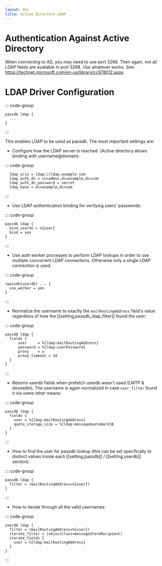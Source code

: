 ```yaml
---
layout: doc
title: Active Directory LDAP
---
```


# Authentication Against Active Directory

When connecting to AD, you may need to use port 3268. Then again, not all LDAP
fields are available in port 3268. Use whatever works. See:
https://technet.microsoft.com/en-us/library/cc978012.aspx.

# LDAP Driver Configuration

::: code-group
```[dovecot.conf]
passdb ldap {
  ...
}
```
:::

This enables LDAP to be used as passdb.
The most important settings are:

- Configure how the LDAP server is reached.
(Active directory allows binding with username@domain):

::: code-group
```[dovecot.conf]
  ldap_uris = ldap://ldap.example.com
  ldap_auth_dn = cn=admin,dc=example,dc=com
  ldap_auth_dn_password = secret
  ldap_base = dc=example,dc=com
```
:::

- Use LDAP authentication binding for verifying users' passwords:

::: code-group
```[dovecot.conf]
passdb ldap {
  bind_userdn = %{user}
  bind = yes
}
```
:::

- Use auth worker processes to perform LDAP lookups in order to use multiple
concurrent LDAP connections. Otherwise only a single LDAP connection is used.

::: code-group
```[dovecot.conf]
(passdb|userdb) ... {
  use_worker = yes
}
```
:::

- Normalize the username to exactly the `mailRoutingAddress` field's value
regardless of how the [[setting,passdb_ldap_filter]] found the user:

::: code-group
```[dovecot.conf]
passdb ldap {
  fields {
      user     = %{ldap:mailRoutingAddress}
      password = %{ldap:userPassword}
      proxy    = y
      proxy_timeout = 10
  }
}
```
:::

- Returns userdb fields when prefetch userdb wasn't used (LMTP & doveadm).
The username is again normalized in case `user_filter` found it via some
other means:

::: code-group
```[dovecot.conf]
passdb ldap {
  fields {
    user = %{ldap:mailRoutingAddress}
    quota_storage_size = %{ldap:messageQuotaHard}B
  }
}
```
:::

- How to find the user for passdb lookup (this can be set specifically to
distinct values inside each [[setting,passdb]] / [[setting,userdb]] section):

::: code-group
```[dovecot.conf]
passdb ldap {
  filter = (mailRoutingAddress=%{user})
}
```
:::

- How to iterate through all the valid usernames:

::: code-group
```[dovecot.conf]
userdb ldap {
  filter = (mailRoutingAddress=%{user})
  iterate_filter = (objectClass=messageStoreRecipient)
  iterate_fields {
    user = %{ldap:mailRoutingAddress}
  }
}
```
:::
